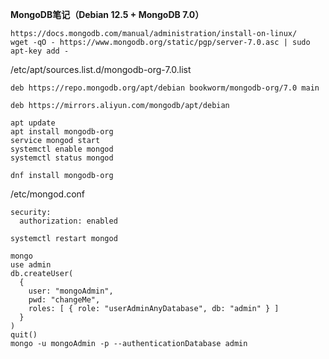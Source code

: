 **MongoDB笔记（Debian 12.5 + MongoDB 7.0）**
```
https://docs.mongodb.com/manual/administration/install-on-linux/
wget -qO - https://www.mongodb.org/static/pgp/server-7.0.asc | sudo apt-key add -
```
/etc/apt/sources.list.d/mongodb-org-7.0.list
```
deb https://repo.mongodb.org/apt/debian bookworm/mongodb-org/7.0 main
```
```
deb https://mirrors.aliyun.com/mongodb/apt/debian
```
```
apt update
apt install mongodb-org
service mongod start
systemctl enable mongod
systemctl status mongod
```
```
dnf install mongodb-org
```
/etc/mongod.conf
```
security:
  authorization: enabled
```
```
systemctl restart mongod
```
```
mongo
use admin
db.createUser(
  {
    user: "mongoAdmin",
    pwd: "changeMe",
    roles: [ { role: "userAdminAnyDatabase", db: "admin" } ]
  }
)
quit()
mongo -u mongoAdmin -p --authenticationDatabase admin
```
